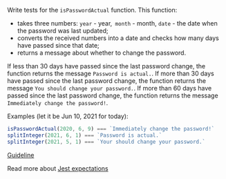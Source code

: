 Write tests for the `isPasswordActual` function. This function:
- takes three numbers: `year` - year,` month` - month, `date` - the date when the password was last updated;
- converts the received numbers into a date and checks how many days have passed since that date;
- returns a message about whether to change the password.

If less than 30 days have passed since the last password change, the function returns the message `Password is actual.`.
If more than 30 days have passed since the last password change, the function returns the message `You should change your password.`.
If more than 60 days have passed since the last password change, the function returns the message `Immediately change the password!`.

Examples (let it be Jun 10, 2021 for today):
```js
isPasswordActual(2020, 6, 9) === `Immediately change the password!`
splitInteger(2021, 6, 1) === `Password is actual.`
splitInteger(2021, 5, 1) === `Your should change your password.`
```

[Guideline](https://github.com/mate-academy/js_task-guideline/blob/master/README.md)

Read more about [Jest expectations](https://jestjs.io/uk/docs/expect)